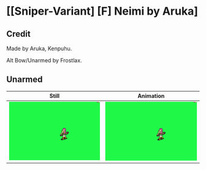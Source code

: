 # [\[Sniper-Variant\] \[F\] Neimi by Aruka]

## Credit

Made by Aruka, Kenpuhu.

Alt Bow/Unarmed by Frostlax.

## Unarmed

| Still | Animation |
| :---: | :-------: |
| ![Unarmed still](./Unarmed_000.png) | ![Unarmed animation](./Unarmed.gif) |

